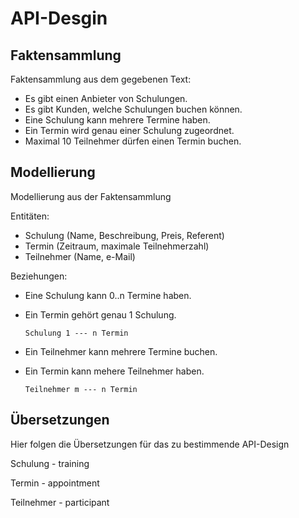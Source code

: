 # API-Desgin

## Faktensammlung

Faktensammlung aus dem gegebenen Text:

- Es gibt einen Anbieter von Schulungen.
- Es gibt Kunden, welche Schulungen buchen können.
- Eine Schulung kann mehrere Termine haben.
- Ein Termin wird genau einer Schulung zugeordnet.
- Maximal 10 Teilnehmer dürfen einen Termin buchen.

## Modellierung

Modellierung aus der Faktensammlung

Entitäten:

- Schulung (Name, Beschreibung, Preis, Referent)
- Termin (Zeitraum, maximale Teilnehmerzahl)
- Teilnehmer (Name, e-Mail)

Beziehungen:

- Eine Schulung kann 0..n Termine haben.
- Ein Termin gehört genau 1 Schulung.

      Schulung 1 --- n Termin

- Ein Teilnehmer kann mehrere Termine buchen.
- Ein Termin kann mehere Teilnehmer haben.

      Teilnehmer m --- n Termin

## Übersetzungen

Hier folgen die Übersetzungen für das zu bestimmende API-Design

Schulung - training

Termin   - appointment

Teilnehmer - participant
